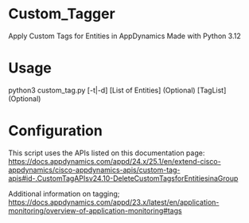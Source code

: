 # Custom_Tagger
Apply Custom Tags for Entities in AppDynamics
Made with Python 3.12

# Usage
python3 custom_tag.py [-t|-d] [List of Entities] (Optional) [TagList] (Optional)

# Configuration
This script uses the APIs listed on this documentation page: https://docs.appdynamics.com/appd/24.x/25.1/en/extend-cisco-appdynamics/cisco-appdynamics-apis/custom-tag-apis#id-.CustomTagAPIsv24.10-DeleteCustomTagsforEntitiesinaGroup

Additional information on tagging; https://docs.appdynamics.com/appd/23.x/latest/en/application-monitoring/overview-of-application-monitoring#tags

